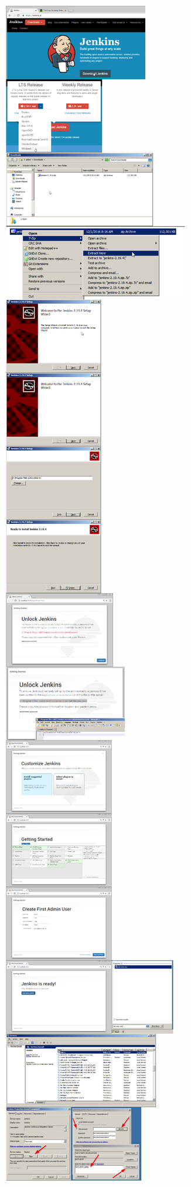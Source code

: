 <a href="Images/2016-12-01 08_14-000000.png"><img src="Images/2016-12-01 08_14-000000.png" align="left" height="200"></a>
<a href="Images/2016-12-01 08_15-000001.png"><img src="Images/2016-12-01 08_15-000001.png" align="left" height="200"></a>
<a href="Images/2016-12-01 08_17-000002.png"><img src="Images/2016-12-01 08_17-000002.png" align="left" height="200"></a>
<a href="Images/2016-12-01 08_18-000003.png"><img src="Images/2016-12-01 08_18-000003.png" align="left" height="200"></a>
<a href="Images/2016-12-01 08_19-000004.png"><img src="Images/2016-12-01 08_19-000004.png" align="left" height="200"></a>
<a href="Images/2016-12-01 08_20-000006.png"><img src="Images/2016-12-01 08_20-000006.png" align="left" height="200"></a>
<a href="Images/2016-12-01 08_20-000007.png"><img src="Images/2016-12-01 08_20-000007.png" align="left" height="200"></a>
<a href="Images/2016-12-01 08_20-000008.png"><img src="Images/2016-12-01 08_20-000008.png" align="left" height="200"></a>
<a href="Images/2016-12-01 08_24-000009.png"><img src="Images/2016-12-01 08_24-000009.png" align="left" height="200"></a>
<a href="Images/2016-12-01 08_24-000010.png"><img src="Images/2016-12-01 08_24-000010.png" align="left" height="200"></a>
<a href="Images/2016-12-01 08_25-000011.png"><img src="Images/2016-12-01 08_25-000011.png" align="left" height="200"></a>
<a href="Images/2016-12-01 08_25-000012.png"><img src="Images/2016-12-01 08_25-000012.png" align="left" height="200"></a>
<a href="Images/2016-12-01 08_29-000013.png"><img src="Images/2016-12-01 08_29-000013.png" align="left" height="200"></a>
<a href="Images/2016-12-01 08_29-000015.png"><img src="Images/2016-12-01 08_29-000015.png" align="left" height="200"></a>
<a href="Images/2016-12-01 08_31-000016.png"><img src="Images/2016-12-01 08_31-000016.png" align="left" height="200"></a>
<a href="Images/2016-12-01 08_32-000017.png"><img src="Images/2016-12-01 08_32-000017.png" align="left" height="200"></a>
<a href="Images/2016-12-01 08_32-000021.png"><img src="Images/2016-12-01 08_32-000021.png" align="left" height="200"></a>
<a href="Images/2016-12-01 08_47-000022.png"><img src="Images/2016-12-01 08_47-000022.png" align="left" height="200"></a>